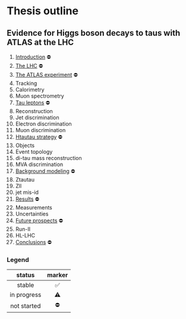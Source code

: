 # Thesis outline

## Evidence for Higgs boson decays to taus with ATLAS at the LHC

1. [Introduction](tex/introduction.tex)             :no_entry:
2. [The LHC](tex/)                  :no_entry:
3. [The ATLAS experiment](tex/)     :no_entry:
  1. Tracking
  2. Calorimetry
  3. Muon spectrometry
4. [Tau leptons](tex/)              :no_entry:
  1. Reconstruction
  2. Jet discrimination
  3. Electron discrimination
  4. Muon discrimination
5. [Htautau strategy](tex/)         :no_entry:
  1. Objects
  2. Event topology
  3. di-tau mass reconstruction
  4. MVA discrimination
6. [Background modeling](tex/)      :no_entry:
  1. Ztautau
  2. Zll
  3. jet mis-id
7. [Results](tex/)                  :no_entry:
  1. Measurements
  2. Uncertainties
8. [Future prospects](tex/)         :no_entry:
  1. Run-II
  2. HL-LHC
9. [Conclusions](tex/)              :no_entry:

### Legend

| status      | marker             |
|:-----------:|:------------------:|
| stable      | :white_check_mark: |
| in progress | :warning:          |
| not started | :no_entry:         |

